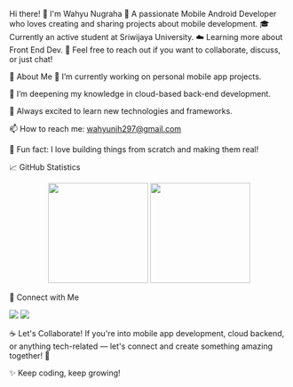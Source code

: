 Hi there! 👋 I'm Wahyu Nugraha
🎯 A passionate Mobile Android Developer who loves creating and sharing projects about mobile development.
🎓 Currently an active student at Sriwijaya University.
☁️ Learning more about Front End Dev.
💬 Feel free to reach out if you want to collaborate, discuss, or just chat!

🚀 About Me
🔭 I’m currently working on personal mobile app projects.

🌱 I’m deepening my knowledge in cloud-based back-end development.

🧩 Always excited to learn new technologies and frameworks.

📫 How to reach me: wahyunih297@gmail.com

🧋 Fun fact: I love building things from scratch and making them real!

📈 GitHub Statistics
<p align="center"> <img height="180em" src="https://github-readme-stats-eight-theta.vercel.app/api?username=wahyunugrahha&show_icons=true&theme=algolia&include_all_commits=true&count_private=true"/> <img height="180em" src="https://github-readme-stats-eight-theta.vercel.app/api/top-langs/?username=wahyunugrahha&layout=compact&langs_count=8&theme=algolia"/> </p>
🔗 Connect with Me
<p align="left"> <a href="https://linkedin.com/in/wahyunugrahha/" target="_blank"><img src="https://img.shields.io/badge/LinkedIn-%230077B5.svg?&style=for-the-badge&logo=linkedin&logoColor=white" /></a> <a href="https://twitter.com/wahyunugrahha" target="_blank"><img src="https://img.shields.io/badge/Twitter-%231DA1F2.svg?&style=for-the-badge&logo=twitter&logoColor=white" /></a> </p>
☕ Let's Collaborate!
If you're into mobile app development, cloud backend, or anything tech-related —
let's connect and create something amazing together! 🚀

✨ Keep coding, keep growing!
